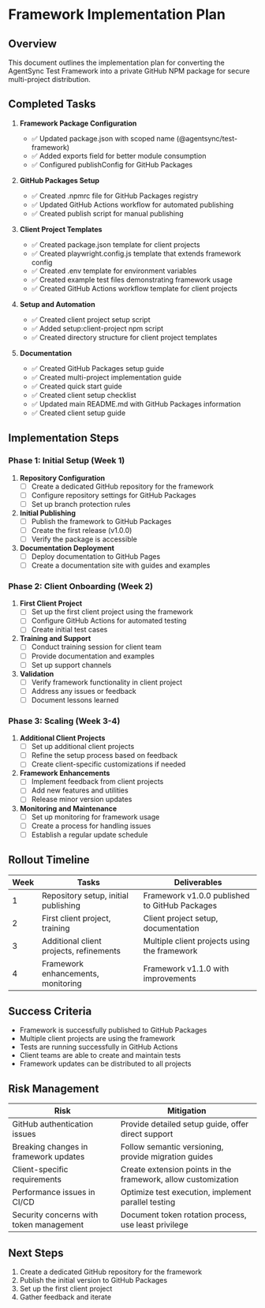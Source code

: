# Framework Implementation Plan

## Overview

This document outlines the implementation plan for converting the AgentSync Test Framework into a private GitHub NPM package for secure multi-project distribution.

## Completed Tasks

1. **Framework Package Configuration**
   - ✅ Updated package.json with scoped name (@agentsync/test-framework)
   - ✅ Added exports field for better module consumption
   - ✅ Configured publishConfig for GitHub Packages

2. **GitHub Packages Setup**
   - ✅ Created .npmrc file for GitHub Packages registry
   - ✅ Updated GitHub Actions workflow for automated publishing
   - ✅ Created publish script for manual publishing

3. **Client Project Templates**
   - ✅ Created package.json template for client projects
   - ✅ Created playwright.config.js template that extends framework config
   - ✅ Created .env template for environment variables
   - ✅ Created example test files demonstrating framework usage
   - ✅ Created GitHub Actions workflow template for client projects

4. **Setup and Automation**
   - ✅ Created client project setup script
   - ✅ Added setup:client-project npm script
   - ✅ Created directory structure for client project templates

5. **Documentation**
   - ✅ Created GitHub Packages setup guide
   - ✅ Created multi-project implementation guide
   - ✅ Created quick start guide
   - ✅ Created client setup checklist
   - ✅ Updated main README.md with GitHub Packages information
   - ✅ Created client setup guide

## Implementation Steps

### Phase 1: Initial Setup (Week 1)

1. **Repository Configuration**
   - [ ] Create a dedicated GitHub repository for the framework
   - [ ] Configure repository settings for GitHub Packages
   - [ ] Set up branch protection rules

2. **Initial Publishing**
   - [ ] Publish the framework to GitHub Packages
   - [ ] Create the first release (v1.0.0)
   - [ ] Verify the package is accessible

3. **Documentation Deployment**
   - [ ] Deploy documentation to GitHub Pages
   - [ ] Create a documentation site with guides and examples

### Phase 2: Client Onboarding (Week 2)

1. **First Client Project**
   - [ ] Set up the first client project using the framework
   - [ ] Configure GitHub Actions for automated testing
   - [ ] Create initial test cases

2. **Training and Support**
   - [ ] Conduct training session for client team
   - [ ] Provide documentation and examples
   - [ ] Set up support channels

3. **Validation**
   - [ ] Verify framework functionality in client project
   - [ ] Address any issues or feedback
   - [ ] Document lessons learned

### Phase 3: Scaling (Week 3-4)

1. **Additional Client Projects**
   - [ ] Set up additional client projects
   - [ ] Refine the setup process based on feedback
   - [ ] Create client-specific customizations if needed

2. **Framework Enhancements**
   - [ ] Implement feedback from client projects
   - [ ] Add new features and utilities
   - [ ] Release minor version updates

3. **Monitoring and Maintenance**
   - [ ] Set up monitoring for framework usage
   - [ ] Create a process for handling issues
   - [ ] Establish a regular update schedule

## Rollout Timeline

| Week | Tasks | Deliverables |
|------|-------|-------------|
| 1    | Repository setup, initial publishing | Framework v1.0.0 published to GitHub Packages |
| 2    | First client project, training | Client project setup, documentation |
| 3    | Additional client projects, refinements | Multiple client projects using the framework |
| 4    | Framework enhancements, monitoring | Framework v1.1.0 with improvements |

## Success Criteria

- Framework is successfully published to GitHub Packages
- Multiple client projects are using the framework
- Tests are running successfully in GitHub Actions
- Client teams are able to create and maintain tests
- Framework updates can be distributed to all projects

## Risk Management

| Risk | Mitigation |
|------|------------|
| GitHub authentication issues | Provide detailed setup guide, offer direct support |
| Breaking changes in framework updates | Follow semantic versioning, provide migration guides |
| Client-specific requirements | Create extension points in the framework, allow customization |
| Performance issues in CI/CD | Optimize test execution, implement parallel testing |
| Security concerns with token management | Document token rotation process, use least privilege |

## Next Steps

1. Create a dedicated GitHub repository for the framework
2. Publish the initial version to GitHub Packages
3. Set up the first client project
4. Gather feedback and iterate